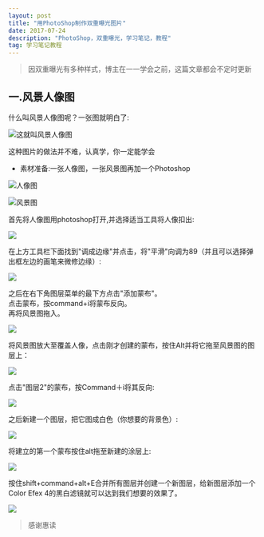 ```yaml
---
layout: post
title: "用PhotoShop制作双重曝光图片"
date: 2017-07-24 
description: "PhotoShop，双重曝光，学习笔记，教程"
tag: 学习笔记教程
---
```


> 因双重曝光有多种样式，博主在一一学会之前，这篇文章都会不定时更新

## 一.风景人像图

什么叫风景人像图呢？一张图就明白了:

![这就叫风景人像图](/images/posts/ps/0.png)

这种图片的做法并不难，认真学，你一定能学会

- 素材准备:一张人像图，一张风景图再加一个Photoshop

![人像图](/images/posts/ps/1.png)

![风景图](/images/posts/ps/2.png)

首先将人像图用photoshop打开,并选择适当工具将人像扣出:

![](/images/posts/ps/3.png)

在上方工具栏下面找到"调成边缘"并点击，将"平滑"向调为89（并且可以选择弹出框左边的画笔来微修边缘）:

![](/images/posts/ps/4.png)

之后在右下角图层菜单的最下方点击"添加蒙布"。  
点击蒙布，按command+i将蒙布反向。  
再将风景图拖入。  

![](/images/posts/ps/5.png)

将风景图放大至覆盖人像，点击刚才创建的蒙布，按住Alt并将它拖至风景图的图层上：

![](/images/posts/ps/6.png)

点击"图层2"的蒙布，按Command＋i将其反向:

![](/images/posts/ps/7.png)

之后新建一个图层，把它图成白色（你想要的背景色）:

![](/images/posts/ps/8.png)

将建立的第一个蒙布按住alt拖至新建的涂层上:

![](/images/posts/ps/9.png)

按住shift+command+alt+E合并所有图层并创建一个新图层，给新图层添加一个Color Efex 4的黑白滤镜就可以达到我们想要的效果了。

![](/images/posts/ps/0.png)

> 感谢惠读